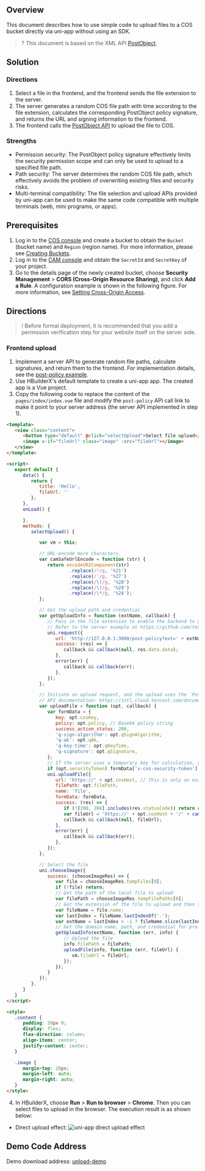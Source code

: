 ## Overview
This document describes how to use simple code to upload files to a COS bucket directly via uni-app without using an SDK.

>? This document is based on the XML API [PostObject](https://intl.cloud.tencent.com/document/product/436/14690).
>

## Solution

### Directions

1. Select a file in the frontend, and the frontend sends the file extension to the server.
2. The server generates a random COS file path with time according to the file extension, calculates the corresponding PostObject policy signature, and returns the URL and signing information to the frontend.
3. The frontend calls the [PostObject API](https://intl.cloud.tencent.com/document/product/436/14690) to upload the file to COS.

### Strengths

- Permission security: The PostObject policy signature effectively limits the security permission scope and can only be used to upload to a specified file path.
- Path security: The server determines the random COS file path, which effectively avoids the problem of overwriting existing files and security risks.
- Multi-terminal compatibility: The file selection and upload APIs provided by uni-app can be used to make the same code compatible with multiple terminals (web, mini programs, or apps).


## Prerequisites

1. Log in to the [COS console](https://console.cloud.tencent.com/cos5) and create a bucket to obtain the `Bucket` (bucket name) and `Region` (region name). For more information, please see [Creating Buckets](https://intl.cloud.tencent.com/document/product/436/13309).
2. Log in to the [CAM console](https://console.cloud.tencent.com/cam/capi) and obtain the `SecretId` and `SecretKey` of your project.
3. Go to the details page of the newly created bucket, choose **Security Management** > **CORS (Cross-Origin Resource Sharing)**, and click **Add a Rule**. A configuration example is shown in the following figure. For more information, see [Setting Cross-Origin Access](https://intl.cloud.tencent.com/document/product/436/13318).



## Directions

>! Before formal deployment, it is recommended that you add a permission verification step for your website itself on the server side.
>

### Frontend upload

1. Implement a server API to generate random file paths, calculate signatures, and return them to the frontend. For implementation details, see the [post-policy example](https://github.com/tencentyun/cos-demo/tree/main/server/post-policy/).
2. Use HBuilderX's default template to create a uni-app app.
The created app is a Vue project.
3. Copy the following code to replace the content of the `pages/index/index.vue` file and modify the `post-policy` API call link to make it point to your server address (the server API implemented in step 1).
```html
<template>
   <view class="content">
      <button type="default" @click="selectUpload">Select file upload</button>
      <image v-if="fileUrl" class="image" :src="fileUrl"></image>
   </view>
</template>

<script>
   export default {
      data() {
         return {
            title: 'Hello',
            fileUrl: ''
         };
      },
      onLoad() {

      },
      methods: {
         selectUpload() {

            var vm = this;

            // URL-encode more characters.
            var camSafeUrlEncode = function (str) {
               return encodeURIComponent(str)
                       .replace(/!/g, '%21')
                       .replace(/'/g, '%27')
                       .replace(/\(/g, '%28')
                       .replace(/\)/g, '%29')
                       .replace(/\*/g, '%2A');
            };

            // Get the upload path and credential
            var getUploadInfo = function (extName, callback) {
               // Pass in the file extension to enable the backend to generate a random COS object path and return the upload domain name and the policy signature required by the `PostObject` API.
               // Refer to the server example at https://github.com/tencentyun/cos-demo/tree/main/server/post-policy
               uni.request({
                  url: 'http://127.0.0.1:3000/post-policy?ext=' + extName,
                  success: (res) => {
                     callback && callback(null, res.data.data);
                  },
                  error(err) {
                     callback && callback(err);
                  },
               });
            };

            // Initiate an upload request, and the upload uses the `PostObject` API and policy signature protection.
            // API documentation: https://intl.cloud.tencent.com/document/product/436/14690#.E7.AD.BE.E5.90.8D.E4.BF.9D.E6.8A.A4
            var uploadFile = function (opt, callback) {
               var formData = {
                  key: opt.cosKey,
                  policy: opt.policy, // Base64 policy string
                  success_action_status: 200,
                  'q-sign-algorithm': opt.qSignAlgorithm,
                  'q-ak': opt.qAk,
                  'q-key-time': opt.qKeyTime,
                  'q-signature': opt.qSignature,
               };
               // If the server uses a temporary key for calculation, you need to pass in `x-cos-security-token`.
               if (opt.securityToken) formData['x-cos-security-token'] = opt.securityToken;
               uni.uploadFile({
                  url: 'https://' + opt.cosHost, // This is only an example, not the real API address.
                  filePath: opt.filePath,
                  name: 'file',
                  formData: formData,
                  success: (res) => {
                     if (![200, 204].includes(res.statusCode)) return callback && callback(res);
                     var fileUrl = 'https://' + opt.cosHost + '/' + camSafeUrlEncode(opt.cosKey).replace(/%2F/g, '/');
                     callback && callback(null, fileUrl);
                  },
                  error(err) {
                     callback && callback(err);
                  },
               });
            };

            // Select the file
            uni.chooseImage({
               success: (chooseImageRes) => {
                  var file = chooseImageRes.tempFiles[0];
                  if (!file) return;
                  // Get the path of the local file to upload
                  var filePath = chooseImageRes.tempFilePaths[0];
                  // Get the extension of the file to upload and then the backend can generate a random COS path
                  var fileName = file.name;
                  var lastIndex = fileName.lastIndexOf('.');
                  var extName = lastIndex > -1 ? fileName.slice(lastIndex + 1) : '';
                  // Get the domain name, path, and credential for pre-upload
                  getUploadInfo(extName, function (err, info) {
                     // Upload the file
                     info.filePath = filePath;
                     uploadFile(info, function (err, fileUrl) {
                        vm.fileUrl = fileUrl;
                     });
                  });
               }
            });
         },
      }
   }
</script>

<style>
   .content {
      padding: 20px 0;
      display: flex;
      flex-direction: column;
      align-items: center;
      justify-content: center;
   }

   .image {
      margin-top: 20px;
      margin-left: auto;
      margin-right: auto;
   }
</style>
```
4. In HBuilderX, choose **Run** > **Run to browser** > **Chrome**. Then you can select files to upload in the browser.
The execution result is as shown below:

 - Direct upload effect:
![uni-app direct upload effect](https://qcloudimg.tencent-cloud.cn/raw/ef40cb5ea3ce5a0586dd1a70d6b2d4ad.jpg)

## Demo Code Address

Demo download address: [upload-demo](https://github.com/tencentyun/cos-demo/tree/main/uni-app/upload-demo)

